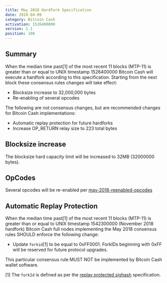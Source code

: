 ```yaml
---
title: May 2018 Hardfork Specification
date: 2018-04-09
category: Bitcoin Cash
activation: 1526400000
version: 1.1
position: 100
---
```


## Summary

When the median time past[1] of the most recent 11 blocks (MTP-11) is greater than or equal to UNIX timestamp 1526400000 Bitcoin Cash will execute a hardfork according to this specification. Starting from the next block these consensus rules changes will take effect:

* Blocksize increase to 32,000,000 bytes
* Re-enabling of several opcodes

The following are not consensus changes, but are recommended changes for Bitcoin Cash implementations:

* Automatic replay protection for future hardforks
* Increase OP_RETURN relay size to 223 total bytes

## Blocksize increase

The blocksize hard capacity limit will be increased to 32MB (32000000 bytes).

## OpCodes

Several opcodes will be re-enabled per [may-2018-reenabled-opcodes](may-2018-reenabled-opcodes.md)

## Automatic Replay Protection

When the median time past[1] of the most recent 11 blocks (MTP-11) is greater than or equal to UNIX timestamp 1542300000 (November 2018 hardfork) Bitcoin Cash full nodes implementing the May 2018 consensus rules SHOULD enforce the following change:

 * Update `forkid`[1] to be equal to 0xFF0001.  ForkIDs beginning with 0xFF will be reserved for future protocol upgrades.

This particular consensus rule MUST NOT be implemented by Bitcoin Cash wallet software.

[1] The `forkId` is defined as per the [replay protected sighash](replay-protected-sighash.md) specification.
